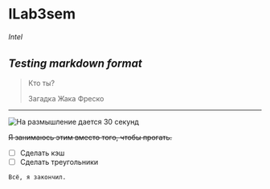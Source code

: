 # ILab3sem
###### Intel
***Testing markdown format***
---
> Кто ты?
>
> Загадка Жака Фреско
---
![На размышление дается 30 секунд](https://memepedia.ru/wp-content/uploads/2020/02/zhak-fresko-citaty-mem.png)

~~Я занимаюсь этим вместо того, чтобы прогать.~~

- [ ] Сделать кэш
- [ ] Сделать треугольники

```
Всё, я закончил.
```
